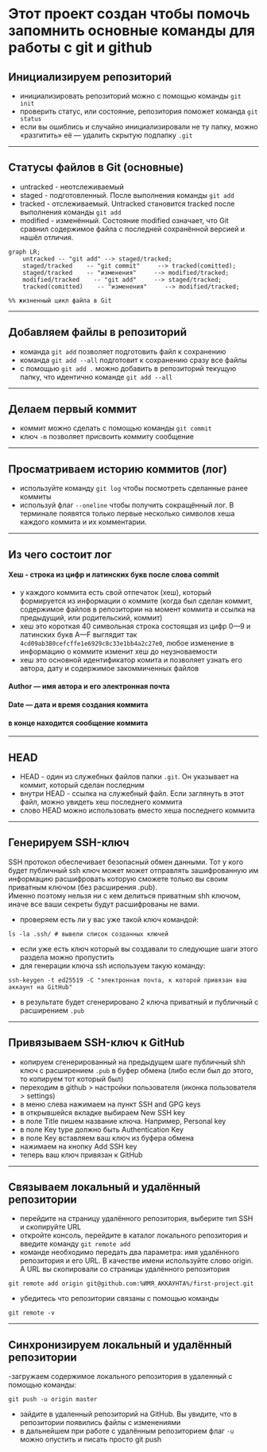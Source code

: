 # Этот проект создан чтобы помочь запомнить основные команды для работы с git и github


## Инициализируем репозиторий
- инициализировать репозиторий можно с помощью команды `git init`
- проверить статус, или состояние, репозитория поможет команда `git status`
- если вы ошиблись и случайно инициализировали не ту папку, можно «разгитить» её — удалить скрытую подпапку `.git`
---
## Статусы файлов в Git (основные)
- untracked - неотслеживаемый 
- staged - подготовленный. После выполнения команды `git add`
- tracked - отслеживаемый. Untracked становится tracked после выполнения команды `git add`
- modified - изменённый. Состояние modified означает, что Git сравнил содержимое файла с последней сохранённой версией и нашёл отличия.

```mermaid
graph LR;
    untracked -- "git add" --> staged/tracked;
    staged/tracked    -- "git commit"     --> tracked(comitted);
    staged/tracked    -- "изменения"     --> modified/tracked;
    modified/tracked    -- "git add"     --> staged/tracked;
    tracked(comitted)    -- "изменения"     --> modified/tracked;

%% жизненный цикл файла в Git
```

---
## Добавляем файлы в репозиторий
- команда `git add` позволяет подготовить файл к сохранению
- команда `git add --all` подготовит к сохранению сразу все файлы
- с помощью `git add .` можно добавить в репозиторий текущую папку, что идентично команде `git add --all`
---
## Делаем первый коммит
- коммит можно сделать с помощью команды `git commit`
- ключ `-m` позволяет присвоить коммиту сообщение
---
## Просматриваем историю коммитов (лог)
- используйте команду `git log` чтобы посмотреть сделанные ранее коммиты
- используй флаг `--oneline` чтобы получить сокращённый лог. В терминале появятся только первые несколько символов хеша каждого коммита и их комментарии.
---
## Из чего состоит лог
#### Хеш - строка из цифр и латинских букв после слова commit
- у каждого коммита есть свой отпечаток (хеш), который формируется из информации о коммите (когда был сделан коммит, содержимое файлов в репозитории на момент коммита и ссылка на предыдущий, или родительский, коммит)
- хеш это короткая 40 символьная строка состоящая из цифр 0—9 и латинских букв A—F выглядит так `4cd09ab380cefcffe1e6929c8c33e1bb4a2c27e0`, любое изменение в информацию о коммите изменит хеш до неузноваемости 
- хеш это основной идентификатор комита и позволяет узнать его автора, дату и содержимое закоммиченных файлов
#### Author — имя автора и его электронная почта
#### Date — дата и время создания коммита
#### в конце находится сообщение коммита 
---
## HEAD
- HEAD - один из служебных файлов папки `.git`. Он указывает на коммит, который сделан последним 
- внутри HEAD - ссылка на служебный файл. Если заглянуть в этот файл, можно увидеть хеш последнего коммита
- слово HEAD можно использовать вместо хеша последнего коммита
---
## Генерируем SSH-ключ
SSH протокол обеспечивает безопасный обмен данными. Тот у кого будет публичный ssh ключ может может отправлять зашифрованную им информацию расшифровать которую сможете только вы своим приватным ключом (без расширения .pub).  
Именно поэтому нельзя ни с кем делиться приватным shh ключом, иначе все ваши секреты будут расшифрованы не вами.
- проверяем есть ли у вас уже такой ключ командой:
``` bush
ls -la .ssh/ # вывели список созданных ключей 
```
- если уже есть ключ который вы создавали то следующие шаги этого раздела можно пропустить
- для генерации ключа ssh используем такую команду:
``` bush
ssh-keygen -t ed25519 -C "электронная почта, к которой привязан ваш аккаунт на GitHub"
```
- в результате будет сгенерировано 2 ключа приватный и публичный с расширением `.pub`
---
## Привязываем SSH-ключ к GitHub
- копируем сгенерированный на предыдущем шаге публичный shh ключ с расширением `.pub` в буфер обмена (либо если был до этого, то копируем тот который был)
- переходим в github > настройки пользователя (иконка пользователя > settings)
- в меню слева нажимаем на пункт SSH and GPG keys
- в открывшейся вкладке выбираем New SSH key
- в поле Title пишем название ключа. Например, Personal key
- в поле Key type должно быть Authentication Key
- в поле Key вставляем ваш ключ из буфера обмена
- нажимаем на кнопку Add SSH key
- теперь ваш ключ привязан к GitHub
---
## Связываем локальный и удалённый репозитории
- перейдите на страницу удалённого репозитория, выберите тип SSH и скопируйте URL
- откройте консоль, перейдите в каталог локального репозитория и введите команду `git remote add`
- команде необходимо передать два параметра: имя удалённого репозитория и его URL. В качестве имени используйте слово origin. А URL вы скопировали со страницы удалённого репозитория
``` bush
git remote add origin git@github.com:%ИМЯ_АККАУНТА%/first-project.git 
```
- убедитесь что репозитории связаны с помощью команды 
``` bush
git remote -v
```
---
## Синхронизируем локальный и удалённый репозитории
-загружаем содержимое локального репозитория в удаленный с помощью команды:
``` bush
git push -u origin master
```
- зайдите в удаленный репозиторий на GitHub. Вы увидите, что в репозитории появились файлы с изменениями
- в дальнейшем при работе с удалённым репозиторием флаг `-u` можно опустить и писать просто git push